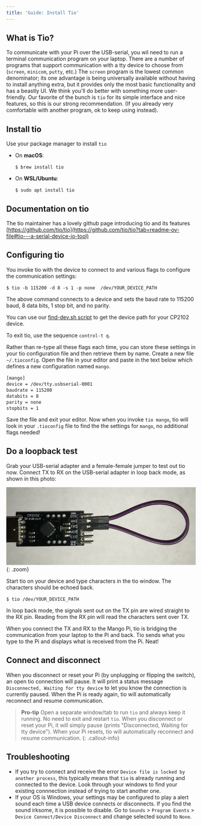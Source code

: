 ```yaml
---
title: 'Guide: Install Tio'
---
```


## What is Tio?

To communicate with your Pi over the USB-serial, you wil need to run a terminal communication program on your laptop. There are a number of programs that support communication with a tty device to choose from (`screen`, `minicom`, `putty`, etc.)  The `screen` program is the lowest common denominator; its one advantage is being universally available without having to install anything extra, but it provides only the most basic functionality and has a beastly UI.  We think you'll do better with something more user-friendly. Our favorite of the bunch is `tio` for its simple interface and nice features, so this is our strong recommendation. (If you already very comfortable with another program, ok to keep using instead).

## Install tio
Use your package manager to install `tio`

-  On __macOS__:
    ```console
    $ brew install tio
    ```
- On __WSL/Ubuntu__:
    ```console
    $ sudo apt install tio
    ```

## Documentation on tio
The tio maintainer has a lovely github page introducing tio and its features [https://github.com/tio/tio](https://github.com/tio/tio?tab=readme-ov-file#tio---a-serial-device-io-tool)

## Configuring tio

You invoke tio with the device to connect to and various flags to configure the communication settings:

```console 
$ tio -b 115200 -d 8 -s 1 -p none  /dev/YOUR_DEVICE_PATH
```

The above command connects to a device and sets the baud rate to 115200 baud, 8 data bits, 1 stop bit, and no parity.

You can use our [find-dev.sh script](/guides/install/cp2102#find-dev) to get the device path
for your CP2102 device.

To exit tio, use the sequence `control-t q`.

Rather than re-type all these flags each time, you can store these settings in your tio configuration file and then retrieve them by name. Create a new file `~/.tioconfig`. Open the file in your editor and paste in the text below which defines a new configuration named `mango`.

```
[mango]
device = /dev/tty.usbserial-0001
baudrate = 115200
databits = 8
parity = none
stopbits = 1
```

Save the file and exit your editor. Now when you invoke `tio mango`, tio will look in your `.tioconfig` file to find the the settings for `mango`, no additional flags needed!

## Do a loopback test

Grab your USB-serial adapter and a female-female jumper to test out tio now. Connect TX to RX on the USB-serial adapter in loop back mode, as shown in this photo:

![loop back](/labs/lab3/images/loopback.jpg){: .zoom}

Start tio on your device and type characters in the tio window. The characters should be echoed back.
```console
$ tio /dev/YOUR_DEVICE_PATH
```
In loop back mode, the signals sent out on the TX pin are wired straight to the RX pin. Reading from the RX pin will read the characters sent over TX.

When you connect the TX and RX to the Mango Pi, tio is bridging the communication from your laptop to the Pi and back. Tio sends what you type to the Pi and displays what is received from the Pi. Neat!

## Connect and disconnect

When you disconnect or reset your Pi (by unplugging or flipping the switch), an open tio connection will pause. It will print a status message  `Disconnected, Waiting for tty device` to let you know the connection is currently paused. When the Pi is ready again, tio will automatically reconnect and resume communication.

> __Pro-tip__
Open a separate window/tab to run `tio` and always keep it running. No need to exit and restart `tio`. When you disconnect or reset your Pi, it will simply pause (prints "Disconnected, Waiting for tty device"). When your Pi resets, tio will automatically reconnect and resume communication.
{: .callout-info}

<a name="troubleshooting"></a>
## Troubleshooting
- If you try to connect and receive the error `Device file is locked by another process`, this typically means that `tio` is already running and connected to the device. Look through your windows to find your existing connnection instead of trying to start another one.
- If your OS is Windows, your settings may be configured to play a alert sound each time a USB device connects or disconnects. If you find the sound irksome, it is possible to disable.  Go to `Sounds` > `Program Events` > `Device Connect/Device Disconnect` and change selected sound to `None`.


